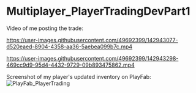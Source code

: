 # Multiplayer_PlayerTradingDevPart1

Video of me posting the trade:



https://user-images.githubusercontent.com/49692399/142943077-d520eaed-8904-4358-aa36-5aebea099b7c.mp4




https://user-images.githubusercontent.com/49692399/142943298-469cc9d9-95d4-4432-9729-09b893475862.mp4





Screenshot of my player's updated inventory on PlayFab:
![PlayFab_PlayerTrading](https://user-images.githubusercontent.com/49692399/142942732-f70ad07f-8caf-4a29-9f2a-a5d1e4164a87.png)
